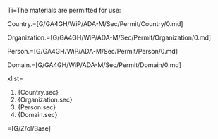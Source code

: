Ti=The materials are permitted for use:

Country.=[G/GA4GH/WiP/ADA-M/Sec/Permit/Country/0.md]

Organization.=[G/GA4GH/WiP/ADA-M/Sec/Permit/Organization/0.md]

Person.=[G/GA4GH/WiP/ADA-M/Sec/Permit/Person/0.md]

Domain.=[G/GA4GH/WiP/ADA-M/Sec/Permit/Domain/0.md]

xlist=<ol><li>{Country.sec}<li>{Organization.sec}<li>{Person.sec}<li>{Domain.sec}</ol>

=[G/Z/ol/Base]
